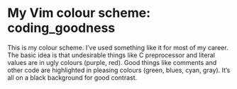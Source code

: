 # My Vim colour scheme: coding_goodness

This is my colour scheme.  I’ve used something like it for most of my career.
The basic idea is that undesirable things like C preprocessor and literal
values are in ugly colours (purple, red).  Good things like comments and other
code are highlighted in pleasing colours (green, blues, cyan, gray).  It’s all
on a black background for good contrast.

